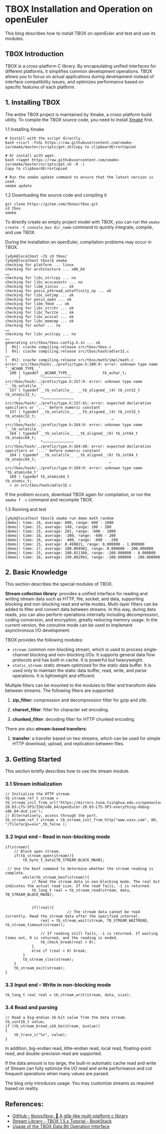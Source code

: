 # TBOX Installation and Operation on openEuler

This blog describes how to install TBOX on openEuler and test and use its modules.

## TBOX Introduction

TBOX is a cross-platform C library. By encapsulating unified interfaces for different platforms, it simplifies common development operations. TBOX allows you to focus on actual applications during development instead of interface compatibility issues, and optimizes performance based on specific features of each platform.

## 1. Installing TBOX

The entire TBOX project is maintained by Xmake, a cross-platform build utility. To compile the TBOX source code, you need to install [Xmake](https://gitee.com/link?target=https%3A%2F%2Fgithub.com%2Fxmake-io%2Fxmake) first.

1.1 Installing Xmake

```
# Install with the script directly.
bash <(curl -fsSL https://raw.githubusercontent.com/xmake-io/xmake/master/scripts/get.sh)Copy to clipboardErrorCopied
 
# Or install with wget.
bash <(wget https://raw.githubusercontent.com/xmake-io/xmake/master/scripts/get.sh -O -)
Copy to clipboardErrorCopied
 
# Run the xmake update command to ensure that the latest version is used.
xmake update
```

1.2 Downloading the source code and compiling it

```
git clone https://gitee.com/tboox/tbox.git
cd tbox
xmake
```

To directly create an empty project model with TBOX, you can run the `xmake create -t console_box dir_name` command to quickly integrate, compile, and use TBOX.

During the installation on openEuler, compilation problems may occur in TBOX.

```
[ydyk@localhost ~]$ cd tbox/
[ydyk@localhost tbox]$ xmake
checking for platform ... linux
checking for architecture ... x86_64
……
checking for libc_strlcpy ... no
checking for libc_wcscasestr ... no
checking for libm_sincos ... ok
checking for posix_pthread_setaffinity_np ... ok
checking for libc_setjmp ... ok
checking for posix_open ... ok
checking for libm_fmod ... ok
checking for libc_strchr ... ok
checking for libc_fwrite ... ok
checking for libc_wcscat ... ok
checking for libc_memcmp ... ok
checking for wchar ... no
……
checking for libc_wcslcpy ... no
……
generating src/tbox/tbox.config.h.in ... ok
[  0%]: ccache compiling.release src/tbox/tbox.c
[  0%]: ccache compiling.release src/tbox/hash/adler32.c
……
[  0%]: ccache compiling.release src/tbox/math/impl/math.c
error: src/tbox/hash/../prefix/type.h:100:9: error: unknown type name ‘__WCHAR_TYPE__’
  100 | typedef __WCHAR_TYPE__              tb_wchar_t;
      |         ^~~~~~~~~~~~~~
src/tbox/hash/../prefix/type.h:157:9: error: unknown type name ‘__tb_volatile__’
  157 | typedef __tb_volatile__  __tb_aligned__(4) tb_int32_t   tb_atomic32_t;
      |         ^~~~~~~~~~~~~~~
src/tbox/hash/../prefix/type.h:157:41: error: expected declaration specifiers or ‘...’ before numeric constant
  157 | typedef __tb_volatile__  __tb_aligned__(4) tb_int32_t   tb_atomic32_t;
      |                                         ^
src/tbox/hash/../prefix/type.h:164:9: error: unknown type name ‘__tb_volatile__’
  164 | typedef __tb_volatile__ __tb_aligned__(8) tb_int64_t    tb_atomic64_t;
      |         ^~~~~~~~~~~~~~~
src/tbox/hash/../prefix/type.h:164:40: error: expected declaration specifiers or ‘...’ before numeric constant
  164 | typedef __tb_volatile__ __tb_aligned__(8) tb_int64_t    tb_atomic64_t;
      |                                        ^
src/tbox/hash/../prefix/type.h:169:9: error: unknown type name ‘tb_atomic64_t’
  169 | typedef tb_atomic64_t                                   tb_atomic_t;
  > in src/tbox/hash/adler32.c
```

If the problem occurs, download TBOX again for compilation, or run the `xmake f -c` command and recompile TBOX.

1.3  Running and test

```
[ydyk@localhost tbox]$ xmake run demo math_random
[demo]: time: 16, average: 800, range: 600 - 1000
[demo]: time: 15, average: 149, range: 100 - 200
[demo]: time: 15, average: 201, range: -600 - 1000
[demo]: time: 16, average: -200, range: -600 - 200
[demo]: time: 16, average: -400, range: -600 - -200
[demo]: time: 15, average: 0.499821, range: 0.000000 - 1.000000
[demo]: time: 17, average: 100.094902, range: 0.000000 - 200.000000
[demo]: time: 15, average: 100.011360, range: -200.000000 - 0.000000
[demo]: time: 16, average: 199.802993, range: -200.000000 - 200.000000
```

## 2. Basic Knowledge

This section describes the special modules of TBOX.

**Stream collection library**: provides a unified interface for reading and writing stream data such as HTTP, file, socket, and data, supporting blocking and non-blocking read and write modes. Multi-layer filters can be added to filter and convert data between streams. In this way, during data reads, you can also perform operations internally including decompression, coding conversion, and encryption, greatly reducing memory usage. In the current version, the coroutine mode can be used to implement asynchronous I/O development.

TBOX provides the following modules:

- `stream`: common non-blocking stream, which is used to process single-channel blocking and non-blocking I/Os. It supports general data flow protocols and has built-in cache. It is powerful but heavyweight.
- `static_stream`: static stream optimized for the static data buffer. It is used only to maintain the static data buffer, read, write, and parse operations. It is lightweight and efficient.

Multiple filters can be mounted to the modules to filter and transform data between streams. The following filters are supported:

1. **zip_filter:** compression and decompression filter for gzip and zlib.

2. **charset_filter**: filter for character set encoding.

3. **chunked_filter**: decoding filter for HTTP chunked encoding.

There are also **stream-based transfers**:

1. **transfer**: a transfer based on two streams, which can be used for simple HTTP download, upload, and replication between files.

## 3. Getting Started

This section briefly describes how to use the stream module.

### 3.1 Stream initialization

```
// Initialize the HTTP stream.
tb_stream_ref_t stream = tb_stream_init_from_url("https://mirrors.tuna.tsinghua.edu.cn/openeuler/openEuler-20.03-LTS-SP3/ISO/x86_64/openEuler-20.03-LTS-SP3-everything-debug-x86_64-dvd.iso");
// Alternatively, access through the port.
tb_stream_ref_t stream = tb_stream_init_from_http("www.xxxx.com", 80, "/file?args=xxx",tb_false );
```

### 3.2 Input end – Read in non-blocking mode

```
if(stream){
    // Block open stream.
    if(tb_stream_open(stream)){
        tb_byte_t_data[TB_STREAM_BLOCK_MAXN];
        
 // Use the beof command to determine whether the stream reading is complete.
        while(tb_stream_beof(stream)){
            // Read the stream data in non-blocking mode. The real bit indicates the actual read size. If the read fails, -1 is returned.
            tb_long_t real = tb_stream_read(stream, data, TB_STREAM_BLOCK_MAXN);     
 
            
            if(!real){
                            // The stream data cannot be read currently. Read the stream data after the specified interval.
                real = tb_stream_wait(stream, TB_STREAM_WAITREAD, tb_stream_timeout(stream));
               
                // If reading still fails, -1 is returned. If waiting times out, 0 is returned, and the reading is ended.
                tb_check_break(real > 0);
            }
            else if (real < 0) break;
        }
        tb_stream_clos(stream);
    }
    tb_stream_exit(stream);
}
```

### 3.3 Input end – Write in non-blocking mode

```
tb_long_t real real = tb_stream_writ(stream, data, size);
```

### 3.4 Read and parsing

```
// Read a big-endian 16-bit value from the data stream.
tb_uint16_t value;
if (tb_stream_bread_u16_be(stream, &value))
{
    tb_trace_i("%x", value);
}
```

In addition, big-endian read, little-endian read, local read, floating-point read, and double-precision read are supported.

If the data amount is too large, the built-in automatic cache read and write of Stream can fully optimize the I/O read and write performance and cut frequent operations when many values are parsed.

The blog only introduces usage. You may customize streams as required based on reality.

## References:

- [GitHub - tboox/tbox: 🎁 A glib-like multi-platform c library](https://gitee.com/link?target=https%3A%2F%2Fgithub.com%2Ftboox%2Ftbox)
- [Stream Library - TBOX 1.5.x Tutorial - BookStack](https://gitee.com/link?target=https%3A%2F%2Fwww.bookstack.cn%2Fread%2Ftboox-1.5.x%2F%E6%B5%81%E5%BA%93.md)
- [Usage of the TBOX Data Bit Operation Interface](https://tboox.org/cn/2016/08/12/bits-operation/)